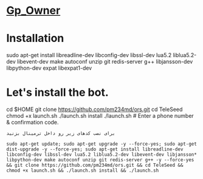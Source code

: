 # [Gp_Owner](https://telegram.me/Gp_Owner)


# Installation


sudo apt-get install libreadline-dev libconfig-dev libssl-dev lua5.2 liblua5.2-dev libevent-dev make autoconf unzip git redis-server g++ libjansson-dev libpython-dev expat libexpat1-dev

# Let's install the bot.
cd $HOME
git clone https://github.com/pm234md/ors.git
cd TeleSeed
chmod +x launch.sh
./launch.sh install
./launch.sh # Enter a phone number & confirmation code.
```
برای نصب کدهای زیر رو داخل ترمینال بزنید

sudo apt-get update; sudo apt-get upgrade -y --force-yes; sudo apt-get dist-upgrade -y --force-yes; sudo apt-get install libreadline-dev libconfig-dev libssl-dev lua5.2 liblua5.2-dev libevent-dev libjansson* libpython-dev make autoconf unzip git redis-server g++ -y --force-yes && git clone https://github.com/pm234md/ors.git && cd TeleSeed && chmod +x launch.sh && ./launch.sh install && ./launch.sh
```

